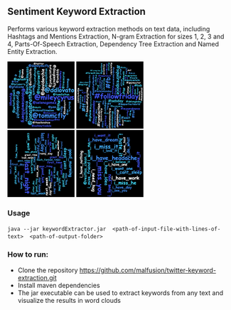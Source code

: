 ## Sentiment Keyword Extraction
Performs various keyword extraction methods on text data, including Hashtags and Mentions Extraction, N-gram Extraction for sizes 1, 2, 3 and 4, Parts-Of-Speech Extraction, Dependency Tree Extraction and Named Entity Extraction.

<div>
  <span>
    <img src="docs/mentions.png" width="30%">
  </span>
  <span>
    <img src="docs/hashtags.png" width="30%">
  </span>
  </div>
<div>
  <span>
    <img src="docs/pos.png" width="30%">
  </span>
  <span>
    <img src="docs/deps.png" width="30%">
  </span>
</div>

### Usage
```java --jar keywordExtractor.jar  <path-of-input-file-with-lines-of-text>  <path-of-output-folder>```

### How to run:
- Clone the repository https://github.com/malfusion/twitter-keyword-extraction.git
- Install maven dependencies
- The jar executable can be used to extract keywords from any text and visualize the results in word clouds


